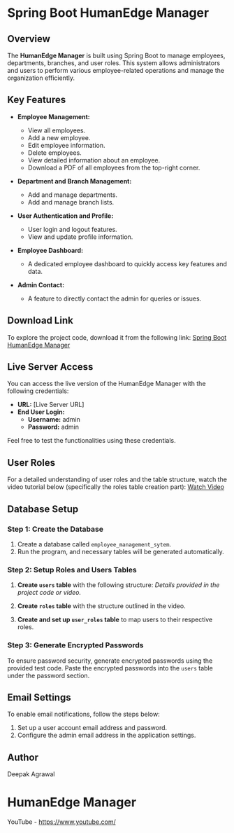 # Spring Boot HumanEdge Manager

## Overview
The **HumanEdge Manager** is built using Spring Boot to manage employees, departments, branches, and user roles. This system allows administrators and users to perform various employee-related operations and manage the organization efficiently.

## Key Features
- **Employee Management:**
  - View all employees.
  - Add a new employee.
  - Edit employee information.
  - Delete employees.
  - View detailed information about an employee.
  - Download a PDF of all employees from the top-right corner.

- **Department and Branch Management:**
  - Add and manage departments.
  - Add and manage branch lists.

- **User Authentication and Profile:**
  - User login and logout features.
  - View and update profile information.

- **Employee Dashboard:**
  - A dedicated employee dashboard to quickly access key features and data.

- **Admin Contact:**
  - A feature to directly contact the admin for queries or issues.

## Download Link
To explore the project code, download it from the following link:
[Spring Boot HumanEdge Manager](https://github.com/Ashaxn/Spring-Boot-Employee-Management-System)

## Live Server Access
You can access the live version of the HumanEdge Manager with the following credentials:

- **URL:** [Live Server URL]
- **End User Login:**
  - **Username:** admin
  - **Password:** admin

Feel free to test the functionalities using these credentials.

## User Roles
For a detailed understanding of user roles and the table structure, watch the video tutorial below (specifically the roles table creation part):
[Watch Video](https://www.youtube.com/watch?v=i21h6ThUiWc&ab_channel=CodeJava)

## Database Setup
### Step 1: Create the Database
1. Create a database called `employee_management_sytem`.
2. Run the program, and necessary tables will be generated automatically.

### Step 2: Setup Roles and Users Tables
1. **Create `users` table** with the following structure:
   _Details provided in the project code or video._
   
2. **Create `roles` table** with the structure outlined in the video.

3. **Create and set up `user_roles` table** to map users to their respective roles.

### Step 3: Generate Encrypted Passwords
To ensure password security, generate encrypted passwords using the provided test code. Paste the encrypted passwords into the `users` table under the password section.

## Email Settings
To enable email notifications, follow the steps below:
1. Set up a user account email address and password.
2. Configure the admin email address in the application settings.

## Author
Deepak Agrawal



# HumanEdge Manager

YouTube - https://www.youtube.com/



